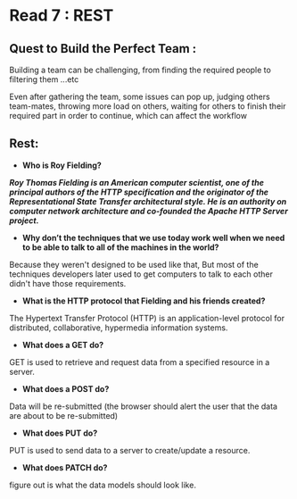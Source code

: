 # Read 7 : REST


## Quest to Build the Perfect Team :
Building a team can be challenging, from finding the required people to filtering them ...etc

Even after gathering the team, some issues can pop up, judging others team-mates, throwing more load on others, waiting for others to finish their required part in order to continue, which can affect the workflow



## Rest:
- **Who is Roy Fielding?** 

***Roy Thomas Fielding is an American computer scientist, one of the principal authors of the HTTP specification and the originator of the Representational State Transfer architectural style. He is an authority on computer network architecture and co-founded the Apache HTTP Server project.***

- **Why don’t the techniques that we use today work well when we need to be able to talk to all of the machines in the world?**

Because they weren't designed to be used like that,
But most of the techniques developers later used to get computers to talk to each other didn't have those requirements.

- **What is the HTTP protocol that Fielding and his friends created?**

The Hypertext Transfer Protocol (HTTP) is an application-level protocol for distributed, collaborative, hypermedia information systems.

- **What does a GET do?**

GET is used to retrieve and request data from a specified resource in a server.


- **What does a POST do?**

Data will be re-submitted (the browser should alert the user that the data are about to be re-submitted)

- **What does PUT do?**

PUT is used to send data to a server to create/update a resource.

- **What does PATCH do?**

 figure out is what the data models should look like.